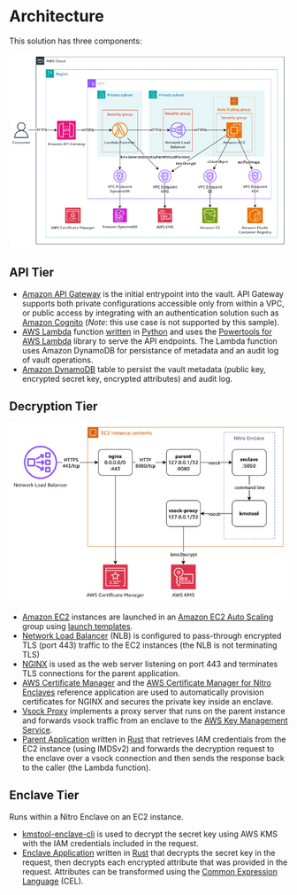 # Architecture

This solution has three components:

![architecture](./images/architecture.png)

## API Tier

* [Amazon API Gateway](https://aws.amazon.com/api-gateway/) is the initial entrypoint into the vault. API Gateway supports both private configurations accessible only from within a VPC, or public access by integrating with an authentication solution such as [Amazon Cognito](https://aws.amazon.com/cognito/) (_Note_: this use case is not supported by this sample).
* [AWS Lambda](https://aws.amazon.com/lambda/) function [written](https://github.com/aws-samples/sample-code-for-a-secure-vault-using-aws-nitro-enclaves/tree/main/api) in [Python](https://python.org) and uses the [Powertools for AWS Lambda](https://docs.powertools.aws.dev/lambda/python/latest/) library to serve the API endpoints. The Lambda function uses Amazon DynamoDB for persistance of metadata and an audit log of vault operations.
* [Amazon DynamoDB](https://aws.amazon.com/dynamodb/) table to persist the vault metadata (public key, encrypted secret key, encrypted attributes) and audit log.

## Decryption Tier

![EC2 Instance](./images/ec2_instance.png)

* [Amazon EC2](https://aws.amazon.com/ec2/) instances are launched in an [Amazon EC2 Auto Scaling](https://aws.amazon.com/ec2/autoscaling/) group using [launch templates](https://docs.aws.amazon.com/autoscaling/ec2/userguide/launch-templates.html).
* [Network Load Balancer](https://aws.amazon.com/elasticloadbalancing/network-load-balancer/) (NLB) is configured to pass-through encrypted TLS (port 443) traffic to the EC2 instances (the NLB is not terminating TLS)
* [NGINX](https://nginx.org/en/) is used as the web server listening on port 443 and terminates TLS connections for the parent application.
* [AWS Certificate Manager](https://aws.amazon.com/certificate-manager/) and the [AWS Certificate Manager for Nitro Enclaves](https://docs.aws.amazon.com/enclaves/latest/user/nitro-enclave-refapp.html) reference application are used to automatically provision certificates for NGINX and secures the private key inside an enclave.
* [Vsock Proxy](https://github.com/aws/aws-nitro-enclaves-cli/blob/main/vsock_proxy/README.md) implements a proxy server that runs on the parent instance and forwards vsock traffic from an enclave to the [AWS Key Management Service](https://aws.amazon.com/kms/).
* [Parent Application](https://github.com/aws-samples/sample-code-for-a-secure-vault-using-aws-nitro-enclaves/tree/main/parent) written in [Rust](https://www.rust-lang.org/) that retrieves IAM credentials from the EC2 instance (using IMDSv2) and forwards the decryption request to the enclave over a vsock connection and then sends the response back to the caller (the Lambda function).

## Enclave Tier

Runs within a Nitro Enclave on an EC2 instance.

* [kmstool-enclave-cli](https://github.com/aws/aws-nitro-enclaves-sdk-c/blob/main/bin/kmstool-enclave-cli/README.md) is used to decrypt the secret key using AWS KMS with the IAM credentials included in the request.
* [Enclave Application](https://github.com/aws-samples/sample-code-for-a-secure-vault-using-aws-nitro-enclaves/tree/main/enclave) written in [Rust](https://www.rust-lang.org/) that decrypts the secret key in the request, then decrypts each encrypted attribute that was provided in the request. Attributes can be transformed using the [Common Expression Language](https://github.com/google/cel-spec) (CEL).
